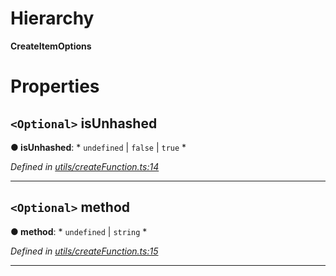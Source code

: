 

# Hierarchy

**CreateItemOptions**

# Properties

<a id="isunhashed"></a>

## `<Optional>` isUnhashed

**● isUnhashed**: * `undefined` &#124; `false` &#124; `true`
*

*Defined in [utils/createFunction.ts:14](https://github.com/polkadot-js/api/blob/ad73e60/packages/type-storage/src/utils/createFunction.ts#L14)*

___
<a id="method"></a>

## `<Optional>` method

**● method**: * `undefined` &#124; `string`
*

*Defined in [utils/createFunction.ts:15](https://github.com/polkadot-js/api/blob/ad73e60/packages/type-storage/src/utils/createFunction.ts#L15)*

___


